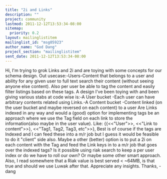 ```yaml
---
title: "2i and Links"
description: ""
project: community
lastmod: 2011-12-12T13:53:34-08:00
sitemap:
  priority: 0.2
layout: mailinglistitem
mailinglist_id: "msg05923"
author_name: "God Dang"
project_section: "mailinglistitem"
sent_date: 2011-12-12T13:53:34-08:00
---
```


Hi,
 I'm trying to grok Links and 2i and are toying with some concepts for our 
schema design.
Out usecase:-Users-Content that belongs to a user and ability for any given 
user to full text search their content (without seeing anyone else content). 
Also per user be able to tag the content and easily filter listings based on 
these tags.
A design I've been toying with and been giving various stabs at code wise is:-A 
User bucket -Each user can have arbitrary contents related using Links.-A 
Content bucket -Content linked (on the user bucket and maybe reversed on 
each content) to a user
Are Links indexed in any way and would a (good) option for implementing tags be 
an approach where we use the Tag field on each link to store the 
information(also maybe in the user value). Like: {{&lt;&lt;"User"&gt;&gt;, &lt;&lt;"Link to 
content"&gt;&gt;}, &lt;&lt;"Tag1, Tag2, Tag3, etc"&gt;&gt;}, Best is of course if the tags are 
Indexed and I can feed these into a m/r job but I guess it would be feasible to 
do it "client" side also. Maybe a other (better) option is to put a 2i on each 
content with the Tag and feed the Link keys in to a m/r job that goes over the 
indexed tags?
Is it possible using riak search to keep a per user index or do we have to roll 
our own? Or maybe some other smart approach.
Also, I read somewhere that a Riak value is best served &lt; ~64MB, is that true 
and should we use Luwak after that.
Appreciate any insights.
Thanks, -dang
 

